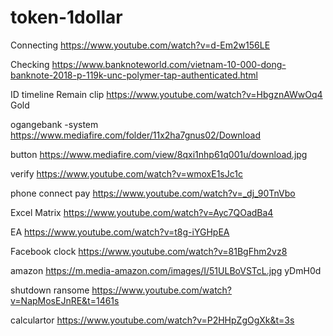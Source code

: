 # token-1dollar
Connecting
https://www.youtube.com/watch?v=d-Em2w156LE

Checking
https://www.banknoteworld.com/vietnam-10-000-dong-banknote-2018-p-119k-unc-polymer-tap-authenticated.html


ID timeline
Remain clip
https://www.youtube.com/watch?v=HbgznAWwOq4 Gold

ogangebank -system https://www.mediafire.com/folder/11x2ha7gnus02/Download

button https://www.mediafire.com/view/8qxi1nhp61q001u/download.jpg

verify https://www.youtube.com/watch?v=wmoxE1sJc1c

phone connect pay https://www.youtube.com/watch?v=_dj_90TnVbo

Excel Matrix https://www.youtube.com/watch?v=Ayc7QOadBa4

EA https://www.youtube.com/watch?v=t8g-iYGHpEA

Facebook clock https://www.youtube.com/watch?v=81BgFhm2vz8

amazon https://m.media-amazon.com/images/I/51ULBoVSTcL.jpg yDmH0d 

shutdown ransome https://www.youtube.com/watch?v=NapMosEJnRE&t=1461s

calculartor https://www.youtube.com/watch?v=P2HHpZgOgXk&t=3s
